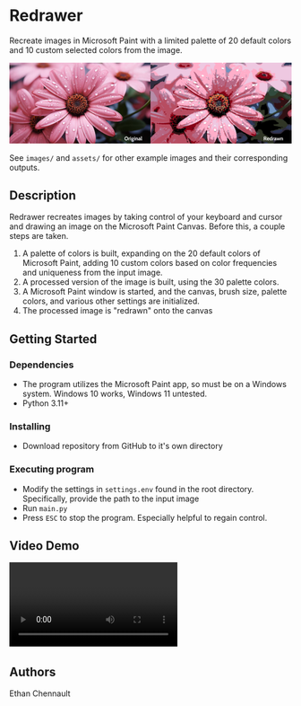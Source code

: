 # Redrawer

Recreate images in Microsoft Paint with a limited palette of 20 default colors and 10 custom selected colors from the image.

![Picture Demo](assets/picture_demo.png)

See `images/` and `assets/` for other example images and their corresponding outputs.

## Description

Redrawer recreates images by taking control of your keyboard and cursor and drawing an image on the Microsoft Paint Canvas. Before this, a couple steps are taken.

1. A palette of colors is built, expanding on the 20 default colors of Microsoft Paint, adding 10 custom colors based on color frequencies and uniqueness from the input image.
2. A processed version of the image is built, using the 30 palette colors.
3. A Microsoft Paint window is started, and the canvas, brush size, palette colors, and various other settings are initialized.
4. The processed image is "redrawn" onto the canvas

## Getting Started

### Dependencies

- The program utilizes the Microsoft Paint app, so must be on a Windows system. Windows 10 works, Windows 11 untested.
- Python 3.11+

### Installing

- Download repository from GitHub to it's own directory

### Executing program

- Modify the settings in `settings.env` found in the root directory. Specifically, provide the path to the input image
- Run `main.py`
- Press `ESC` to stop the program. Especially helpful to regain control.

## Video Demo
![Video Demo](assets/video_demo.mov)

## Authors

Ethan Chennault
